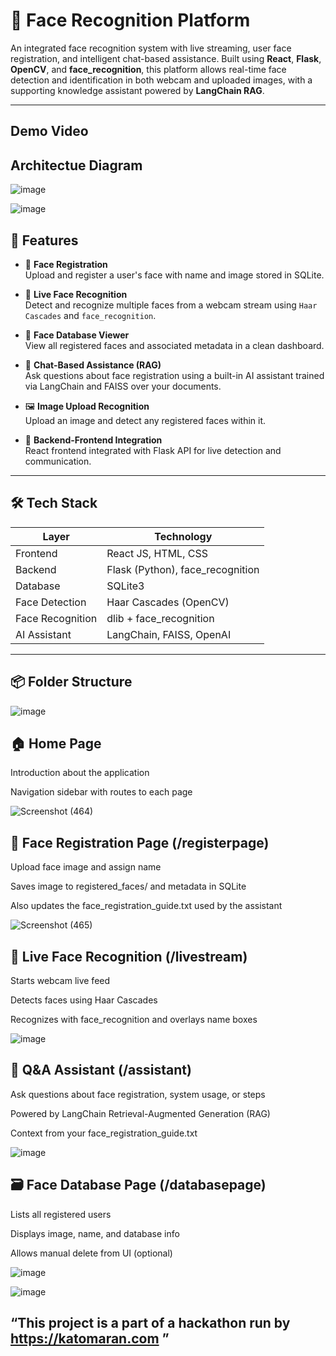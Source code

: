 # 📌 Face Recognition Platform

An integrated face recognition system with live streaming, user face registration, and intelligent chat-based assistance. Built using **React**, **Flask**, **OpenCV**, and **face_recognition**, this platform allows real-time face detection and identification in both webcam and uploaded images, with a supporting knowledge assistant powered by **LangChain RAG**.

---


## Demo Video 



## Architectue Diagram

![image](https://github.com/user-attachments/assets/3b98dfb6-ea86-4539-aae3-e4fc363d57d1)

![image](https://github.com/user-attachments/assets/3080035d-7d59-444a-8617-ecd8306264c5)


## 🚀 Features

- 🔐 **Face Registration**  
  Upload and register a user's face with name and image stored in SQLite.

- 🎥 **Live Face Recognition**  
  Detect and recognize multiple faces from a webcam stream using `Haar Cascades` and `face_recognition`.

- 📁 **Face Database Viewer**  
  View all registered faces and associated metadata in a clean dashboard.

- 🤖 **Chat-Based Assistance (RAG)**  
  Ask questions about face registration using a built-in AI assistant trained via LangChain and FAISS over your documents.

- 🖼️ **Image Upload Recognition**  
  Upload an image and detect any registered faces within it.

- 🔗 **Backend-Frontend Integration**  
  React frontend integrated with Flask API for live detection and communication.

---

## 🛠️ Tech Stack

| Layer         | Technology                      |
|--------------|----------------------------------|
| Frontend     | React JS, HTML, CSS              |
| Backend      | Flask (Python), face_recognition |
| Database     | SQLite3                          |
| Face Detection | Haar Cascades (OpenCV)         |
| Face Recognition | dlib + face_recognition      |
| AI Assistant | LangChain, FAISS, OpenAI         |

---

## 📦 Folder Structure

![image](https://github.com/user-attachments/assets/8764c173-6c0e-4abb-bd30-10d083c1c3c1)

## 🏠 Home Page
Introduction about the application

Navigation sidebar with routes to each page

![Screenshot (464)](https://github.com/user-attachments/assets/488e24e4-d447-45df-8c8e-2af9c588ca4a)

## 📝 Face Registration Page (/registerpage)
Upload face image and assign name

Saves image to registered_faces/ and metadata in SQLite

Also updates the face_registration_guide.txt used by the assistant

![Screenshot (465)](https://github.com/user-attachments/assets/7bfa213f-6f07-476f-8104-6bb2a2a0d20e)

## 🎥 Live Face Recognition (/livestream)
Starts webcam live feed

Detects faces using Haar Cascades

Recognizes with face_recognition and overlays name boxes

![image](https://github.com/user-attachments/assets/d3dd04f2-0267-43ae-998c-c940c15ce23f)

## 🧠 Q&A Assistant (/assistant)
Ask questions about face registration, system usage, or steps

Powered by LangChain Retrieval-Augmented Generation (RAG)

Context from your face_registration_guide.txt

![image](https://github.com/user-attachments/assets/fcb2d713-9d21-4fd4-88ee-c193b5cce06c)


## 🗃️ Face Database Page (/databasepage)
Lists all registered users

Displays image, name, and database info

Allows manual delete from UI (optional)

![image](https://github.com/user-attachments/assets/6f62cbe2-f927-4bdf-881d-45f89c4dfa36)


![image](https://github.com/user-attachments/assets/f0688941-7b91-4020-b1ac-c938853f8c57)


## “This project is a part of a hackathon run by https://katomaran.com ”

